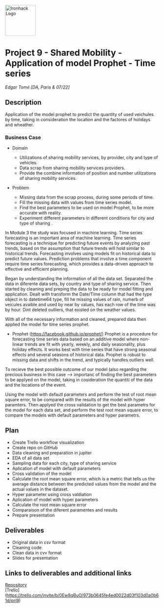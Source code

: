 <img src="https://bit.ly/2VnXWr2" alt="Ironhack Logo" width="100"/>

# Project 9 - Shared Mobility - Application of model Prophet - Time series

*Edgar Tomé*
*[DA, Paris & 07/22]*

## Description 

Application of the model prophet to predict the quantity of used veichules by time, taking in consideration the location and the factores of holidays and wheather.

### Business Case
	
- Domain

	- Utilizations of sharing mobility services, by provider, city and type of vehicles.
	- Data scrap from sharing mobility services providers.
	- Provide the combine information of position and number utilizations of sharing mobility services.

- Problem

	- Missing data from the scrap process, during some periods of time.
	- Fill the missing data with values from time series model.
	- Find the best parameters to be used on model Prophet, to be more accurate with reality.
	- Experiment different parameters in different conditions for city and type of sharing .


In Module 3 the study was focused in machine learning. Time series forecasting is an important area of machine learning. Time series forecasting is a technique for predicting future events by analyzing past trends, based on the assumption that future trends will hold similar to historical trends. Forecasting involves using models fit on historical data to predict future values. Prediction problems that involve a time component require time series forecasting, which provides a data-driven approach to effective and efficient planning.

Began by understanding the information of all the data set. Separated the data in diferente data sets, by country and type of sharing service. 
Then started by cleaning and preping the data to be ready for model fitting and application. Dealt with transform the Date/Time column that had the type object in to datetime64 type, fill he missing values of rain, numerb of veicules avaible and used by near by values, has each row of the time was by hour.
Dint deleted outliers, that existed on the weather values.

With all of the necessary information and cleaned, prepared data then applied the model for time series prophet.
- Prophet (https://facebook.github.io/prophet/)
		Prophet is a procedure for forecasting time series data based on an additive model where non-linear trends are fit with yearly, weekly, and daily seasonality, plus holiday effects. It works best with time series that have strong seasonal effects and several seasons of historical data. Prophet is robust to missing data and shifts in the trend, and typically handles outliers well.

To recieve the best possible outcome of our model (also regarding the precious business in this case --> importanc of finding the best parameters to be applyed on the model, taking in cosideration the quantiti of the data and the locations of the event.

Using the model with defautl parameters and perform the test of root mean square error, to be compared with the results of the model with hyper paramters. Then applyed the cross validation to get the best parametrs for the model for each data set, and perform the test root mean square error, to compare the models with default parameters and hyper parametrs.

## Plan
- Create Trello workflow visualization 
- Create repo on GitHub
- Data cleaning and preparation in jupiter
- EDA of all data set
- Sampling data for each city, type of sharing service
- Aplication of model with default parameters
- Cross validation of the model
- Calculate the root mean square error, which is a metric that tells us the average distance between the predicted values from the model and the actual values in the dataset.
- Hyper parameter using cross valdiation
- Aplication of model with hyper parameters
- Calculate the root mean square error
- Comparaison of the diferent paramentes and results
- Prepare presentation

## Deliverables

- Original data in csv format
- Cleaning code
- Clean data in cvv format
- Slides for presentation

## Links to deliverables and additional links

[Repository](https://github.com/Edgart371/Project9)  
[Trello] (https://trello.com/invite/b/0Ew8qBuO/973b0645fe4ed0022d03f103d0a0b61d/prj9)




